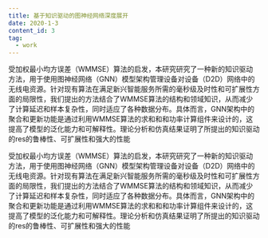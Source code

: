```yaml
---
title: 基于知识驱动的图神经网络深度展开
date: 2020-1-3
content_id: 3
tag:
  - work
---
```


受加权最小均方误差（WMMSE）算法的启发，本研究研究了一种新的知识驱动方法，用于使用图神经网络（GNN）模型架构管理设备对设备（D2D）网络中的无线电资源。针对现有算法在满足新兴智能服务所需的毫秒级及时性和可扩展性方面的局限性，我们提出的方法结合了WMMSE算法的结构和领域知识，从而减少了计算延迟和样本复杂性，同时适应了各种数据分布。具体而言，GNN架构中的聚合和更新功能是通过利用WMMSE算法的求和和和功率计算组件来设计的，这提高了模型的泛化能力和可解释性。理论分析和仿真结果证明了所提出的知识驱动的res的鲁棒性、可扩展性和强大的性能

<!--more-->

受加权最小均方误差（WMMSE）算法的启发，本研究研究了一种新的知识驱动方法，用于使用图神经网络（GNN）模型架构管理设备对设备（D2D）网络中的无线电资源。针对现有算法在满足新兴智能服务所需的毫秒级及时性和可扩展性方面的局限性，我们提出的方法结合了WMMSE算法的结构和领域知识，从而减少了计算延迟和样本复杂性，同时适应了各种数据分布。具体而言，GNN架构中的聚合和更新功能是通过利用WMMSE算法的求和和和功率计算组件来设计的，这提高了模型的泛化能力和可解释性。理论分析和仿真结果证明了所提出的知识驱动的res的鲁棒性、可扩展性和强大的性能